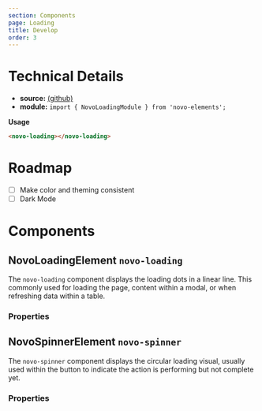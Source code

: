 ```yaml
---
section: Components
page: Loading
title: Develop
order: 3
---
```


# Technical Details

- **source:** [(github)](https://github.com/bullhorn/novo-elements/blob/master/projects/elements/components/loading)
- **module:** `import { NovoLoadingModule } from 'novo-elements';`

**Usage**

```html
<novo-loading></novo-loading>
```

# Roadmap

- [ ] Make color and theming consistent
- [ ] Dark Mode

# Components

## NovoLoadingElement `novo-loading`

The `novo-loading` component displays the loading dots in a linear line. This commonly used for loading the page, content within a modal, or when refreshing data within a table.

### Properties

<props-table component="NovoLoadingElement"></props-table>

## NovoSpinnerElement `novo-spinner`

The `novo-spinner` component displays the circular loading visual, usually used within the button to indicate the action is performing but not complete yet.

### Properties

<props-table component="NovoSpinnerElement"></props-table>
